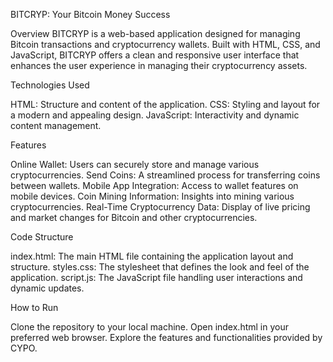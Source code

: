 BITCRYP: Your Bitcoin Money Success

Overview
BITCRYP is a web-based application designed for managing Bitcoin transactions and cryptocurrency wallets. Built with HTML, CSS, and JavaScript, BITCRYP offers a clean and responsive user interface that enhances the user experience in managing their cryptocurrency assets.

Technologies Used

HTML: Structure and content of the application.
CSS: Styling and layout for a modern and appealing design.
JavaScript: Interactivity and dynamic content management.

Features

Online Wallet: Users can securely store and manage various cryptocurrencies.
Send Coins: A streamlined process for transferring coins between wallets.
Mobile App Integration: Access to wallet features on mobile devices.
Coin Mining Information: Insights into mining various cryptocurrencies.
Real-Time Cryptocurrency Data: Display of live pricing and market changes for Bitcoin and other cryptocurrencies.

Code Structure

index.html: The main HTML file containing the application layout and structure.
styles.css: The stylesheet that defines the look and feel of the application.
script.js: The JavaScript file handling user interactions and dynamic updates.

How to Run

Clone the repository to your local machine.
Open index.html in your preferred web browser.
Explore the features and functionalities provided by CYPO.
